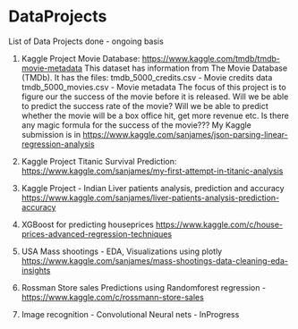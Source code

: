 # DataProjects
List of Data Projects done - ongoing basis

1) Kaggle Project Movie Database: https://www.kaggle.com/tmdb/tmdb-movie-metadata
This dataset has information from The Movie Database (TMDb). It has the files:
tmdb_5000_credits.csv - Movie credits data
tmdb_5000_movies.csv - Movie metadata
The focus of this project is to figure our the success of the movie before it is released. Will we be able to predict the success rate of the movie? Will we be able to predict whether the movie will be a box office hit, get more revenue etc. Is there any magic formula for the success of the movie???
My Kaggle submission is in https://www.kaggle.com/sanjames/json-parsing-linear-regression-analysis

2) Kaggle Project Titanic Survival Prediction: https://www.kaggle.com/sanjames/my-first-attempt-in-titanic-analysis

3) Kaggle Project - Indian Liver patients analysis, prediction and accuracy https://www.kaggle.com/sanjames/liver-patients-analysis-prediction-accuracy

4) XGBoost for predicting houseprices https://www.kaggle.com/c/house-prices-advanced-regression-techniques

5) USA Mass shootings - EDA, Visualizations using plotly https://www.kaggle.com/sanjames/mass-shootings-data-cleaning-eda-insights

6) Rossman Store sales Predictions using Randomforest regression - https://www.kaggle.com/c/rossmann-store-sales

7) Image recognition - Convolutional Neural nets - InProgress

